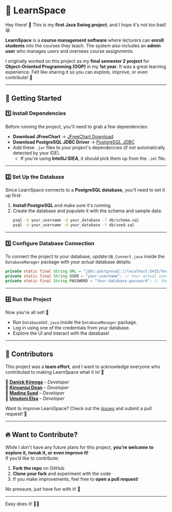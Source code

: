 # 🚀 LearnSpace  

Hey there! 👋 This is my **first Java Swing project**, and I hope it's not too bad! 😄  

**LearnSpace** is a **course management software** where lecturers can **enroll students** into the courses they teach. The system also includes an **admin user** who manages users and oversees course assignments.  

I originally worked on this project as my **final semester 2 project** for **Object-Oriented Programming (OOP)** in my **1st year**. It was a great learning experience. Felt like sharing it so you can explore, improve, or even contribute! 🚀  

---

## 📌 Getting Started  

### 1️⃣ Install Dependencies  
Before running the project, you'll need to grab a few dependencies:  

- **Download JFreeChart** → [JFreeChart Download](https://sourceforge.net/projects/jfreechart/)  
- **Download PostgreSQL JDBC Driver** → [PostgreSQL JDBC](https://jdbc.postgresql.org/)  
- Add these `.jar` files to your project's dependencies (if not automatically detected by your IDE).  
  - If you're using **IntelliJ IDEA**, it should pick them up from the `.iml` file.  

---

### 2️⃣ Set Up the Database  
Since LearnSpace connects to a **PostgreSQL database**, you'll need to set it up first:  

1. **Install PostgreSQL** and make sure it's running.  
2. Create the database and populate it with the schema and sample data:  
   ```bash
   psql -U your_username -d your_database -f db/schema.sql
   psql -U your_username -d your_database -f db/seed.sql
   ```

---

### 3️⃣ Configure Database Connection  
To connect the project to your database, update `DB_Connect.java` inside the `DatabaseManager` package with your actual database details:  

```java
private static final String URL = "jdbc:postgresql://localhost:5432/Your-database-name"; // Use your actual database name
private static final String USER = "your-username"; // Your actual username
private static final String PASSWORD = "Your-database-password"; // Your actual password
```

---

### 4️⃣ Run the Project  
Now you're all set! 🎉  

- Run `DatabaseGUI.java` inside the `DatabaseManager` package.  
- Log in using one of the credentials from your database.  
- Explore the UI and interact with the database!  

---

## 🤝 Contributors  

This project was a **team effort**, and I want to acknowledge everyone who contributed to making LearnSpace what it is! 🌟  

👤 **[Danick Kirenga](https://github.com/kdanick)** – *Developer*  
👤 **[Kinyanjui Dean](https://github.com/Kinyanjui-Dean)** – *Developer*  
👤 **[Madina Sued](https://github.com/Madina2028)** – *Developer*   
👤 **[Umutoni Elsa](https://github.com/Umutoni-elsa)** – *Developer*  

Want to improve LearnSpace? Check out the [issues](https://github.com/kdanick/LearnSpace-Course-Manager/issues) and submit a pull request! 🚀  

---

## 🔥 Want to Contribute?  

While I don't have any future plans for this project, **you're welcome to explore it, tweak it, or even improve it!**  
If you’d like to contribute:  

1. **Fork the repo** on GitHub  
2. **Clone your fork** and experiment with the code  
3. If you make improvements, feel free to **open a pull request**!  

No pressure, just have fun with it! 🎉  

---

Easy does it! 🌚🎶
